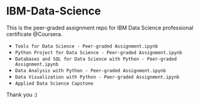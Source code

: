# IBM-Data-Science

This is the peer-graded assignment repo for IBM Data Science professional certificate @Coursera.
- `Tools for Data Science - Peer-graded Assignment.ipynb`
- `Python Project for Data Science - Peer-graded Assignment.ipynb`
- `Databases and SQL for Data Science with Python - Peer-graded Assignment.ipynb`
- `Data Analysis with Python - Peer-graded Assignment.ipynb`
- `Data Visualization with Python - Peer-graded Assignment.ipynb`
- `Applied Data Science Capstone`

Thank you :)
